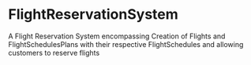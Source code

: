# FlightReservationSystem
A Flight Reservation System encompassing Creation of Flights and FlightSchedulesPlans with their respective FlightSchedules and allowing customers to reserve flights
